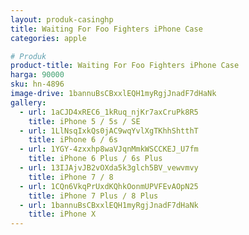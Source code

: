 ```yaml
---
layout: produk-casinghp
title: Waiting For Foo Fighters iPhone Case
categories: apple

# Produk
product-title: Waiting For Foo Fighters iPhone Case
harga: 90000
sku: hn-4896
image-drive: 1bannuBsCBxxlEQH1myRgjJnadF7dHaNk
gallery:
  - url: 1aCJD4xREC6_1kRuq_njKr7axCruPk8R5
    title: iPhone 5 / 5s / SE
  - url: 1LlNsqIxkQs0jAC9wqYvlXgTKhhShtthT
    title: iPhone 6 / 6s
  - url: 1YGY-4zxxhp8waVJqnMmkWSCCKEJ_U7fm
    title: iPhone 6 Plus / 6s Plus
  - url: 13IJAjvJB2vOXda5k3glch5BV_vewvmvy
    title: iPhone 7 / 8
  - url: 1CQn6VkqPrUxdKQhkOonmUPVFEvAOpN25
    title: iPhone 7 Plus / 8 Plus
  - url: 1bannuBsCBxxlEQH1myRgjJnadF7dHaNk
    title: iPhone X
---
```


